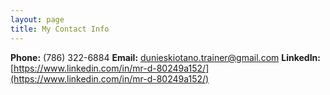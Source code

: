 ```yaml
---
layout: page
title: My Contact Info
---
```


**Phone:** (786) 322-6884
**Email:** dunieskiotano.trainer@gmail.com
**LinkedIn:** [https://www.linkedin.com/in/mr-d-80249a152/](https://www.linkedin.com/in/mr-d-80249a152/)


